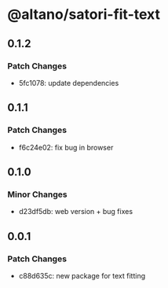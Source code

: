 # @altano/satori-fit-text

## 0.1.2

### Patch Changes

- 5fc1078: update dependencies

## 0.1.1

### Patch Changes

- f6c24e02: fix bug in browser

## 0.1.0

### Minor Changes

- d23df5db: web version + bug fixes

## 0.0.1

### Patch Changes

- c88d635c: new package for text fitting
